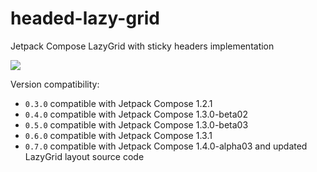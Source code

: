 # headed-lazy-grid
Jetpack Compose LazyGrid with sticky headers implementation

[![](https://jitpack.io/v/Hospes/headed-lazy-grid.svg)](https://jitpack.io/#Hospes/headed-lazy-grid)

Version compatibility:
* `0.3.0` compatible with Jetpack Compose 1.2.1
* `0.4.0` compatible with Jetpack Compose 1.3.0-beta02
* `0.5.0` compatible with Jetpack Compose 1.3.0-beta03
* `0.6.0` compatible with Jetpack Compose 1.3.1
* `0.7.0` compatible with Jetpack Compose 1.4.0-alpha03 and updated LazyGrid layout source code
